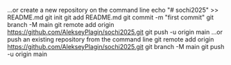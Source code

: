 …or create a new repository on the command line
echo "# sochi2025" >> README.md
git init
git add README.md
git commit -m "first commit"
git branch -M main
git remote add origin https://github.com/AlekseyPlagin/sochi2025.git
git push -u origin main
…or push an existing repository from the command line
git remote add origin https://github.com/AlekseyPlagin/sochi2025.git
git branch -M main
git push -u origin main
